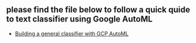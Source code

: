## please find the file below to follow a quick quide to text classifier using Google AutoML  

- [Building a general classifier with GCP AutoML](Building%20a%20general%20classifier%20with%20GCP%20AutoML.md)
